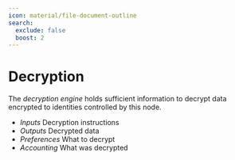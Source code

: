 ```yaml
---
icon: material/file-document-outline
search:
  exclude: false
  boost: 2
---
```


# Decryption

The _decryption engine_ holds sufficient information to decrypt data encrypted to identities controlled by this node.

- *Inputs*
    Decryption instructions
- *Outputs*
    Decrypted data
- *Preferences*
    What to decrypt
- *Accounting*
    What was decrypted
